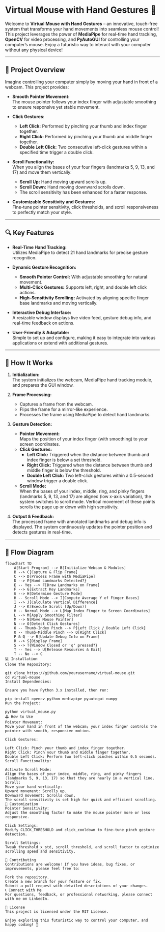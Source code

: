 # Virtual Mouse with Hand Gestures 🚀

Welcome to **Virtual Mouse with Hand Gestures** – an innovative, touch-free system that transforms your hand movements into seamless mouse control! This project leverages the power of **MediaPipe** for real-time hand tracking, **OpenCV** for video processing, and **PyAutoGUI** for controlling your computer’s mouse. Enjoy a futuristic way to interact with your computer without any physical device!

---

## 🌟 Project Overview

Imagine controlling your computer simply by moving your hand in front of a webcam. This project provides:

- **Smooth Pointer Movement:**  
  The mouse pointer follows your index finger with adjustable smoothing to ensure responsive yet stable movement.
  
- **Click Gestures:**  
  - **Left Click:** Performed by pinching your thumb and index finger together.  
  - **Right Click:** Performed by pinching your thumb and middle finger together.  
  - **Double Left Click:** Two consecutive left-click gestures within a specified time trigger a double click.

- **Scroll Functionality:**  
  When you align the bases of your four fingers (landmarks 5, 9, 13, and 17) and move them vertically:
  - **Scroll Up:** Hand moving upward scrolls up.
  - **Scroll Down:** Hand moving downward scrolls down.
  - The scroll sensitivity has been enhanced for a faster response.

- **Customizable Sensitivity and Gestures:**  
  Fine-tune pointer sensitivity, click thresholds, and scroll responsiveness to perfectly match your style.

---

## 🔍 Key Features

- **Real-Time Hand Tracking:**  
  Utilizes MediaPipe to detect 21 hand landmarks for precise gesture recognition.
  
- **Dynamic Gesture Recognition:**  
  - **Smooth Pointer Control:** With adjustable smoothing for natural movement.
  - **Multi-Click Gestures:** Supports left, right, and double left click actions.
  - **High-Sensitivity Scrolling:** Activated by aligning specific finger base landmarks and moving vertically.

- **Interactive Debug Interface:**  
  A resizable window displays live video feed, gesture debug info, and real-time feedback on actions.

- **User-Friendly & Adaptable:**  
  Simple to set up and configure, making it easy to integrate into various applications or extend with additional gestures.

---

## 📝 How It Works

1. **Initialization:**  
   The system initializes the webcam, MediaPipe hand tracking module, and prepares the GUI window.

2. **Frame Processing:**  
   - Captures a frame from the webcam.
   - Flips the frame for a mirror-like experience.
   - Processes the frame using MediaPipe to detect hand landmarks.

3. **Gesture Detection:**  
   - **Pointer Movement:**  
     Maps the position of your index finger (with smoothing) to your screen coordinates.
   - **Click Gestures:**  
     - **Left Click:** Triggered when the distance between thumb and index finger is below a set threshold.
     - **Right Click:** Triggered when the distance between thumb and middle finger is below the threshold.
     - **Double Left Click:** Two left-click gestures within a 0.5-second window trigger a double click.
   - **Scroll Mode:**  
     When the bases of your index, middle, ring, and pinky fingers (landmarks 5, 9, 13, and 17) are aligned (low x-axis variation), the system switches to scroll mode. Vertical movement of these points scrolls the page up or down with high sensitivity.

4. **Output & Feedback:**  
   The processed frame with annotated landmarks and debug info is displayed. The system continuously updates the pointer position and detects gestures in real-time.

---

## 🔄 Flow Diagram

```mermaid
flowchart TD
    A[Start Program] --> B[Initialize Webcam & Modules]
    B --> C[Capture & Flip Frame]
    C --> D[Process Frame with MediaPipe]
    D --> E{Hand Landmarks Detected?}
    E -- Yes --> F[Draw Landmarks on Frame]
    F --> G[Extract Key Landmarks]
    G --> H[Determine Gesture Mode]
    H -- Scroll Mode --> I[Compute Average Y of Finger Bases]
    I --> J[Calculate Vertical Difference]
    J --> K[Execute Scroll (Up/Down)]
    H -- Normal Mode --> L[Map Index Finger to Screen Coordinates]
    L --> M[Apply Smoothing Filter]
    M --> N[Move Mouse Pointer]
    N --> O[Detect Click Gestures]
    O -- Thumb-Index Pinch --> P[Left Click / Double Left Click]
    O -- Thumb-Middle Pinch --> Q[Right Click]
    P & Q --> R[Update Debug Info on Frame]
    R --> S[Display Frame]
    S --> T{Window Closed or 'q' pressed?}
    T -- Yes --> U[Release Resources & Exit]
    T -- No --> C
💻 Installation
Clone the Repository:

git clone https://github.com/yourusername/virtual-mouse.git
cd virtual-mouse
Install Dependencies:

Ensure you have Python 3.x installed, then run:

pip install opencv-python mediapipe pyautogui numpy
Run the Project:

python virtual_mouse.py
🕹️ How to Use
Pointer Movement:
Move your hand in front of the webcam; your index finger controls the pointer with smooth, responsive motion.

Click Gestures:

Left Click: Pinch your thumb and index finger together.
Right Click: Pinch your thumb and middle finger together.
Double Left Click: Perform two left-click pinches within 0.5 seconds.
Scroll Functionality:

Activate Scroll Mode:
Align the bases of your index, middle, ring, and pinky fingers (landmarks 5, 9, 13, 17) so that they are nearly in a vertical line.
Scroll:
Move your hand vertically:
Upward movement: Scrolls up.
Downward movement: Scrolls down.
The scroll sensitivity is set high for quick and efficient scrolling.
🎨 Customization
Pointer Sensitivity:
Adjust the smoothing factor to make the mouse pointer more or less responsive.

Click Settings:
Modify CLICK_THRESHOLD and click_cooldown to fine-tune pinch gesture detection.

Scroll Settings:
Tweak threshold_x_std, scroll_threshold, and scroll_factor to optimize scrolling speed and sensitivity.

🤝 Contributing
Contributions are welcome! If you have ideas, bug fixes, or improvements, please feel free to:

Fork the repository.
Create a new branch for your feature or fix.
Submit a pull request with detailed descriptions of your changes.
📞 Connect with Me
For questions, feedback, or professional networking, please connect with me on LinkedIn.

📜 License
This project is licensed under the MIT License.

Enjoy exploring this futuristic way to control your computer, and happy coding! 🚀







